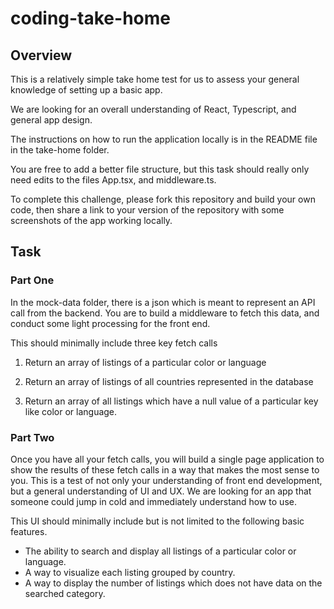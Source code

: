 # coding-take-home

## Overview

This is a relatively simple take home test for us to assess your general knowledge of setting up a basic app.

We are looking for an overall understanding of React, Typescript, and general app design.

The instructions on how to run the application locally is in the README file in the take-home folder.

You are free to add a better file structure, but this task should really only need edits to the files App.tsx, and middleware.ts.

To complete this challenge, please fork this repository and build your own code, then share a link to your version of the repository with some screenshots of the app working locally.

## Task

### Part One

In the mock-data folder, there is a json which is meant to represent an API call from the backend. You are to build a middleware to fetch this data, and conduct some light processing for the front end. 

This should minimally include three key fetch calls

1) Return an array of listings of a particular color or language

2) Return an array of listings of all countries represented in the database

3) Return an array of all listings which have a null value of a particular key like color or language.


### Part Two

Once you have all your fetch calls, you will build a single page application to show the results of these fetch calls in a way that makes the most sense to you. This is a test of not only your understanding of front end development, but a general understanding of UI and UX. We are looking for an app that someone could jump in cold and immediately understand how to use.

This UI should minimally include but is not limited to the following basic features.

- The ability to search and display all listings of a particular color or language.
- A way to visualize each listing grouped by country.
- A way to display the number of listings which does not have data on the searched category.